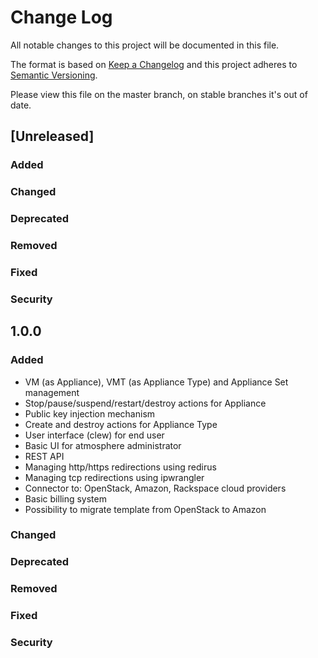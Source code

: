 # Change Log
All notable changes to this project will be documented in this file.

The format is based on [Keep a Changelog](http://keepachangelog.com/)
and this project adheres to [Semantic Versioning](http://semver.org/).

Please view this file on the master branch, on stable branches it's out of date.

## [Unreleased]

### Added

### Changed

### Deprecated

### Removed

### Fixed

### Security

## 1.0.0

### Added
  - VM (as Appliance), VMT (as Appliance Type) and Appliance Set management
  - Stop/pause/suspend/restart/destroy actions for Appliance
  - Public key injection mechanism
  - Create and destroy actions for Appliance Type
  - User interface (clew) for end user
  - Basic UI for atmosphere administrator
  - REST API
  - Managing http/https redirections using redirus
  - Managing tcp redirections using ipwrangler
  - Connector to: OpenStack, Amazon, Rackspace cloud providers
  - Basic billing system
  - Possibility to migrate template from OpenStack to Amazon

### Changed

### Deprecated

### Removed

### Fixed

### Security
